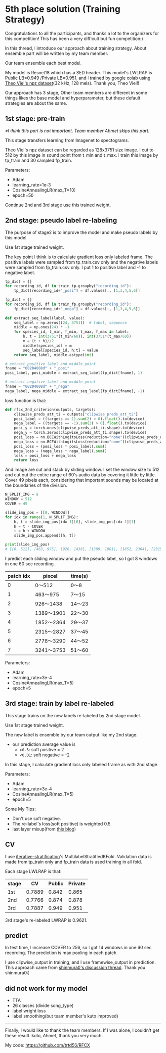 # 5th place solution (Training Strategy)

Congratulations to all the participants, and thanks a lot to the organizers for this competition! This has been a very difficult but fun competition:)

In this thread, I introduce our approach about training strategy.
About ensemble part will be written by my team member.

Our team ensemble each best model.

My model is Resnet18 which has a SED header. This model's LWLRAP is Public LB=0.949 /Private LB=0.951, and I trained by google colab using [Theo Viel's npz dataset](https://www.kaggle.com/c/rfcx-species-audio-detection/discussion/198048)(32 kHz, 128 mels). Thank you, Theo Viel!!

Our approach has 3 stage, 
Other team members are different in some things likes the base model and hyperparameter, but these default strategies are about the same.

## 1st stage: pre-train

*※I think this part is not important. Team member Ahmet skips this part.*

This stage transfers learning from Imagenet to spectograms.

Theo Viel's npz dataset can be regarded as 128x3751 size image.
I cut to 512 by this image in sound point from t_min and t_max.
I train this image by tp_train and 30 sampled fp_train.

Parameters:
- Adam
- learning_rate=1e-3
- CosineAnnealingLR(max_T=10)
- epoch=50

Continue 2nd and 3rd stage use this trained weight.

## 2nd stage: pseudo label re-labeling

The purpose of stage2 is to improve the model and make pseudo labels by this model.

Use 1st stage trained weight.

The key point I think is to calculate gradient loss only labeled frame. The positive labels were sampled from tp_train.csv only and the negative labels were sampled from fp_train.csv only.
I put 1 to positive label and -1 to negative label.

```python
tp_dict = {}
for recording_id, df in train_tp.groupby("recording_id"):
    tp_dict[recording_id+"_posi"] = df.values[:, [1,3,4,5,6]]

fp_dict = {}
for recording_id, df in train_fp.groupby("recording_id"):
    fp_dict[recording_id+"_nega"] = df.values[:, [1,3,4,5,6]]
    
def extract_seq_label(label, value):
    seq_label = np.zeros((24, 3751))  # label, sequence
    middle = np.ones(24) * -1
    for species_id, t_min, f_min, t_max, f_max in label:
        h, t = int(3751*(t_min/60)), int(3751*(t_max/60))
        m = (t + h)//2
        middle[species_id] = m
        seq_label[species_id, h:t] = value
    return seq_label, middle.astype(int)

# extract positive label and middle point
fname = "00204008d" + "_posi"
posi_label, posi_middle = extract_seq_label(tp_dict[fname], 1) 

# extract negative label and middle point
fname = "00204008d" + "_nega"
nega_label, nega_middle = extract_seq_label(fp_dict[fname], -1) 
```

loss function is that:

```python
def rfcx_2nd_criterion(outputs, targets):
    clipwise_preds_att_ti = outputs["clipwise_preds_att_ti"]
    posi_label = ((targets == 1).sum(2) > 0).float().to(device)
    nega_label = ((targets == -1).sum(2) > 0).float().to(device)
    posi_y = torch.ones(clipwise_preds_att_ti.shape).to(device)
    nega_y = torch.zeros(clipwise_preds_att_ti.shape).to(device)
    posi_loss = nn.BCEWithLogitsLoss(reduction="none")(clipwise_preds_att_ti, posi_y)
    nega_loss = nn.BCEWithLogitsLoss(reduction="none")(clipwise_preds_att_ti, nega_y)
    posi_loss = (posi_loss * posi_label).sum()
    nega_loss = (nega_loss * nega_label).sum()
    loss = posi_loss + nega_loss
    return loss
```

And image are cut and stack by sliding window.
I set the window size to 512 and cut out the entire range of 60's audio data by covering it little by little. Cover 49 pixels each, considering that important sounds may be located at the boundaries of the division.

```python
N_SPLIT_IMG = 8
WINDOW = 512
COVER = 49

slide_img_pos = [[0, WINDOW]]
for idx in range(1, N_SPLIT_IMG):
    h, t = slide_img_pos[idx-1][0], slide_img_pos[idx-1][1]
    h = t - COVER
    t = h + WINDOW
    slide_img_pos.append([h, t])

print(slide_img_pos)
# [[0, 512], [463, 975], [926, 1438], [1389, 1901], [1852, 2364], [2315, 2827], [2778, 3290], [3241, 3753]]
```

I predict each sliding window and put the pseudo label, so I got 8 windows in one 60 sec recording.

|patch idx|pixcel|time(s)|
|--|--|--|
|0|0〜512|0〜8|
|1|463〜975|7〜15|
|2|926〜1438|14〜23|
|3|1389〜1901|22〜30|
|4|1852〜2364|29〜37|
|5|2315〜2827|37〜45|
|6|2778〜3290|44〜52|
|7|3241〜3753|51〜60|


Parameters:
- Adam
- learning_rate=3e-4
- CosineAnnealingLR(max_T=5)
- epoch=5

## 3rd stage: train by label re-labeled
This stage trains on the new labels re-labeled by 2nd stage model.

Use 1st stage trained weight.

The new label is ensemble by our team output like my 2nd stage.
- our prediction average value is
  - `>0.5`: soft positive = 2
  - `<0.01`: soft negative = -2

In this stage, I calculate gradient loss only labeled frame as with 2nd stage. 

Parameters:
- Adam
- learning_rate=3e-4
- CosineAnnealingLR(max_T=5)
- epoch=5

Some My Tips:
- Don't use soft negative.
- The re-label's loss(soft positive) is weighted 0.5.
- last layer mixup(from [this blog](https://medium.com/analytics-vidhya/better-result-with-mixup-at-final-layer-e9ba3a4a0c41))

## CV

I use [iterative-stratification](https://github.com/trent-b/iterative-stratification)'s MultilabelStratifiedKFold. Validation data is made from tp_train only and fp_train data is used training in all fold.

Each stage LWLRAP is that:

|stage|CV|Public|Private|
|--|--|--|--|
|1st|0.7889|0.842|0.865|
|2nd|0.7766|0.874|0.878|
|3rd|0.7887|0.949|0.951|

3rd stage's re-labeled LWRAP is 0.9621.


## predict

In test time, I increase COVER to 256, so I got 14 windows in one 60 sec recording.
The prediction is max pooling in each patch.

I use clipwise_output in training, and I use framewise_output in prediction. This approach came from [shinmura0's discussion thread](https://www.kaggle.com/c/rfcx-species-audio-detection/discussion/209684). Thank you  shinmura0:)

## did not work for my model
- TTA
- 26 classes (divide song_type)
- label wright loss
- label smoothing(but team member's kuto improved)

---

Finally, I would like to thank the team members.
If I was alone, I couldn't get these result.
kuto, Ahmet, thank you very much.

My code:
https://github.com/trtd56/RFCX
